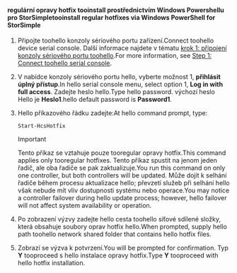 <!--author=SharS last changed: 9/17/15-->

#### <a name="tooinstall-regular-hotfixes-via-windows-powershell-for-storsimple"></a><span data-ttu-id="7985b-101">regulární opravy hotfix tooinstall prostřednictvím Windows Powershellu pro StorSimple</span><span class="sxs-lookup"><span data-stu-id="7985b-101">tooinstall regular hotfixes via Windows PowerShell for StorSimple</span></span>
1. <span data-ttu-id="7985b-102">Připojte toohello konzoly sériového portu zařízení.</span><span class="sxs-lookup"><span data-stu-id="7985b-102">Connect toohello device serial console.</span></span> <span data-ttu-id="7985b-103">Další informace najdete v tématu [krok 1: připojení konzoly sériového portu toohello](../articles/storsimple/storsimple-update-device.md#step1).</span><span class="sxs-lookup"><span data-stu-id="7985b-103">For more information, see [Step 1: Connect toohello serial console](../articles/storsimple/storsimple-update-device.md#step1).</span></span>
2. <span data-ttu-id="7985b-104">V nabídce konzoly sériového portu hello, vyberte možnost 1, **přihlásit úplný přístup**.</span><span class="sxs-lookup"><span data-stu-id="7985b-104">In hello serial console menu, select option 1, **Log in with full access**.</span></span> <span data-ttu-id="7985b-105">Zadejte heslo hello.</span><span class="sxs-lookup"><span data-stu-id="7985b-105">Type hello password.</span></span> <span data-ttu-id="7985b-106">výchozí heslo Hello je **Heslo1**.</span><span class="sxs-lookup"><span data-stu-id="7985b-106">hello default password is **Password1**.</span></span>
3. <span data-ttu-id="7985b-107">Hello příkazového řádku zadejte:</span><span class="sxs-lookup"><span data-stu-id="7985b-107">At hello command prompt, type:</span></span>
   
    ```
    Start-HcsHotfix
    ```
   
    > [!IMPORTANT]
    >
    > <span data-ttu-id="7985b-108">Tento příkaz se vztahuje pouze tooregular opravy hotfix.</span><span class="sxs-lookup"><span data-stu-id="7985b-108">This command applies only tooregular hotfixes.</span></span> <span data-ttu-id="7985b-109">Tento příkaz spustit na jenom jeden řadič, ale oba řadiče se pak zaktualizuje.</span><span class="sxs-lookup"><span data-stu-id="7985b-109">You run this command on only one controller, but both controllers will be updated.</span></span>
    > <span data-ttu-id="7985b-110">Může dojít k selhání řadiče během procesu aktualizace hello; převzetí služeb při selhání hello však nebude mít vliv dostupnosti systému nebo operace.</span><span class="sxs-lookup"><span data-stu-id="7985b-110">You may notice a controller failover during hello update process; however, hello failover will not affect system availability or operation.</span></span>

4. <span data-ttu-id="7985b-111">Po zobrazení výzvy zadejte hello cesta toohello síťové sdílené složky, která obsahuje soubory oprav hotfix hello.</span><span class="sxs-lookup"><span data-stu-id="7985b-111">When prompted, supply hello path toohello network shared folder that contains hello hotfix files.</span></span>
5. <span data-ttu-id="7985b-112">Zobrazí se výzva k potvrzení.</span><span class="sxs-lookup"><span data-stu-id="7985b-112">You will be prompted for confirmation.</span></span> <span data-ttu-id="7985b-113">Typ **Y** tooproceed s hello instalace opravy hotfix.</span><span class="sxs-lookup"><span data-stu-id="7985b-113">Type **Y** tooproceed with hello hotfix installation.</span></span>

